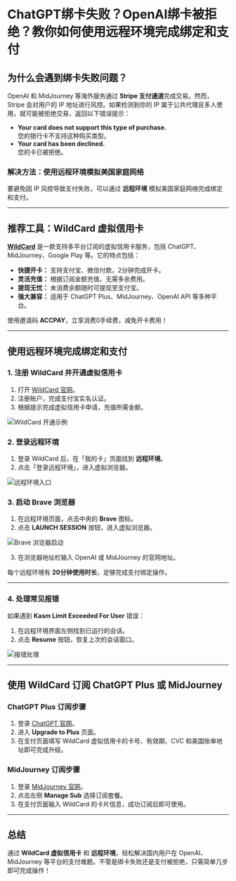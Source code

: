 # ChatGPT绑卡失败？OpenAI绑卡被拒绝？教你如何使用远程环境完成绑定和支付

## 为什么会遇到绑卡失败问题？

OpenAI 和 MidJourney 等海外服务通过 **Stripe 支付通道**完成交易。然而，Stripe 会对用户的 IP 地址进行风控。如果检测到你的 IP 属于公共代理且多人使用，就可能被拒绝交易，返回以下错误提示：

- **Your card does not support this type of purchase.**  
  您的银行卡不支持这种购买类型。
- **Your card has been declined.**  
  您的卡已被拒绝。

### 解决方法：使用远程环境模拟美国家庭网络

要避免因 IP 风控导致支付失败，可以通过 **远程环境** 模拟美国家庭网络完成绑定和支付。

---

## 推荐工具：WildCard 虚拟信用卡

[**WildCard**](https://bit.ly/bewildcard) 是一款支持多平台订阅的虚拟信用卡服务，包括 ChatGPT、MidJourney、Google Play 等。它的特点包括：

- **快捷开卡：** 支持支付宝、微信付款，2分钟完成开卡。
- **灵活充值：** 根据订阅金额充值，无需多余费用。
- **提现无忧：** 未消费余额随时可提现至支付宝。
- **强大兼容：** 适用于 ChatGPT Plus、MidJourney、OpenAI API 等多种平台。

使用邀请码 **ACCPAY**，立享消费0手续费，减免开卡费用！

---

## 使用远程环境完成绑定和支付

### 1. 注册 WildCard 并开通虚拟信用卡

1. 打开 [WildCard 官网](https://bit.ly/bewildcard)。
2. 注册账户，完成支付宝实名认证。
3. 根据提示完成虚拟信用卡申请，充值所需金额。

![WildCard 开通示例](https://puputeju-tc.oss-cn-beijing.aliyuncs.com/BM8IAd9C3V7qLkv.png)

### 2. 登录远程环境

1. 登录 WildCard 后，在「我的卡」页面找到 **远程环境**。
2. 点击「登录远程环境」，进入虚拟浏览器。

![远程环境入口](https://downloads.intercomcdn.com/i/o/917350727/090e7d760bf8879538ce73e5/screenshot-20231224-151803.png)

### 3. 启动 Brave 浏览器

1. 在远程环境页面，点击中央的 **Brave** 图标。
2. 点击 **LAUNCH SESSION** 按钮，进入虚拟浏览器。

![Brave 浏览器启动](https://downloads.intercomcdn.com/i/o/816508450/1ac3f578099ae2baaecbea5e/screenshot-20230827-204146.png)

3. 在浏览器地址栏输入 OpenAI 或 MidJourney 的官网地址。

每个远程环境有 **20分钟使用时长**，足够完成支付绑定操作。

---

### 4. 处理常见报错

如果遇到 **Kasm Limit Exceeded For User** 错误：

1. 在远程环境界面左侧找到已运行的会话。
2. 点击 **Resume** 按钮，恢复上次的会话窗口。

![报错处理](https://downloads.intercomcdn.com/i/o/774758332/aeb34cf4c2e630e465ec5a64/%E6%88%AA%E5%B1%8F2023-06-30+12.03.26.png)

---

## 使用 WildCard 订阅 ChatGPT Plus 或 MidJourney

### ChatGPT Plus 订阅步骤

1. 登录 [ChatGPT 官网](https://chat.openai.com/)。
2. 进入 **Upgrade to Plus** 页面。
3. 在支付页面填写 WildCard 虚拟信用卡的卡号、有效期、CVC 和美国账单地址即可完成升级。

### MidJourney 订阅步骤

1. 登录 [MidJourney 官网](https://www.midjourney.com/)。
2. 点击左侧 **Manage Sub** 选择订阅套餐。
3. 在支付页面输入 WildCard 的卡片信息，成功订阅后即可使用。

---

## 总结

通过 **WildCard 虚拟信用卡** 和 **远程环境**，轻松解决国内用户在 OpenAI、MidJourney 等平台的支付难题。不管是绑卡失败还是支付被拒绝，只需简单几步即可完成操作！

